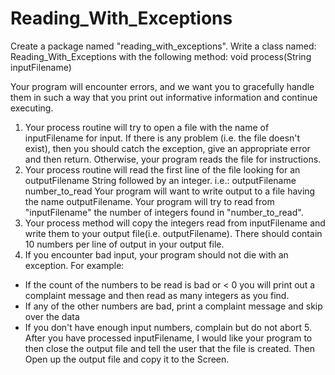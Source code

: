 # Reading_With_Exceptions
Create a package named "reading_with_exceptions". Write a class named: Reading_With_Exceptions with the following method:
void process(String inputFilename)

Your program will encounter errors, and we want you to gracefully handle them in such a way that you print out informative information and continue executing.
1. Your process routine will try to open a file with the name of inputFilename for input. If there is any problem (i.e. the file doesn't exist), then you should catch the exception, give an appropriate error and then return. Otherwise, your program reads the file for instructions.
2. Your process routine will read the first line of the file looking for an outputFilename String followed by an integer. i.e.:
     outputFilename     number_to_read
Your program will want to write output to a file having the name outputFilename. Your program will try to read from "inputFilename" the number of integers found in "number_to_read".
3. Your process method will copy the integers read from inputFilename and write them to your output file(i.e. outputFilename). There should contain 10 numbers per line of output in your output file.
4. If you encounter bad input, your program should not die with an exception. For example:
* If the count of the numbers to be read is bad or < 0 you will print out a complaint message and then read as many integers as you find.  
* If any of the other numbers are bad, print a complaint message and skip over the data
* If you don't have enough input numbers, complain but do not abort 5. After you have processed inputFilename, I would like your program to then close the output file and tell the user that the file is created. Then Open up the output file and copy it to the Screen.